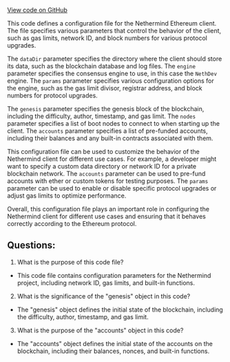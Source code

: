 [View code on GitHub](https://github.com/NethermindEth/nethermind/src/Nethermind/Nethermind.Overseer.Test/chainspec/nethdev.json)

This code defines a configuration file for the Nethermind Ethereum client. The file specifies various parameters that control the behavior of the client, such as gas limits, network ID, and block numbers for various protocol upgrades. 

The `dataDir` parameter specifies the directory where the client should store its data, such as the blockchain database and log files. The `engine` parameter specifies the consensus engine to use, in this case the `NethDev` engine. The `params` parameter specifies various configuration options for the engine, such as the gas limit divisor, registrar address, and block numbers for protocol upgrades. 

The `genesis` parameter specifies the genesis block of the blockchain, including the difficulty, author, timestamp, and gas limit. The `nodes` parameter specifies a list of boot nodes to connect to when starting up the client. The `accounts` parameter specifies a list of pre-funded accounts, including their balances and any built-in contracts associated with them. 

This configuration file can be used to customize the behavior of the Nethermind client for different use cases. For example, a developer might want to specify a custom data directory or network ID for a private blockchain network. The `accounts` parameter can be used to pre-fund accounts with ether or custom tokens for testing purposes. The `params` parameter can be used to enable or disable specific protocol upgrades or adjust gas limits to optimize performance. 

Overall, this configuration file plays an important role in configuring the Nethermind client for different use cases and ensuring that it behaves correctly according to the Ethereum protocol.
## Questions: 
 1. What is the purpose of this code file?
- This code file contains configuration parameters for the Nethermind project, including network ID, gas limits, and built-in functions.

2. What is the significance of the "genesis" object in this code?
- The "genesis" object defines the initial state of the blockchain, including the difficulty, author, timestamp, and gas limit.

3. What is the purpose of the "accounts" object in this code?
- The "accounts" object defines the initial state of the accounts on the blockchain, including their balances, nonces, and built-in functions.
